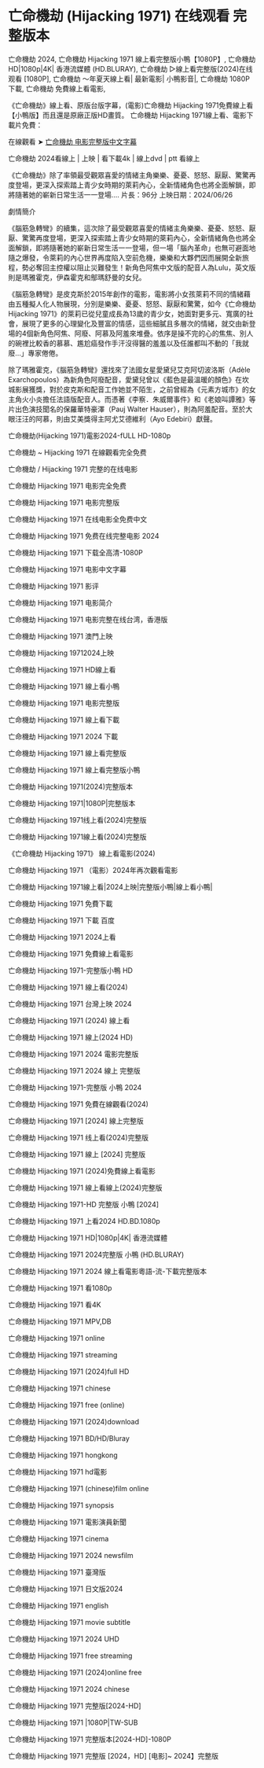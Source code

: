 # 亡命機劫 (Hijacking 1971) 在线观看 完整版本

亡命機劫 2024, 亡命機劫 Hijacking 1971 線上看完整版小鴨【1080P】, 亡命機劫 HD|1080p|4K| 香港流媒體 (HD.BLURAY), 亡命機劫 ▷線上看完整版(2024)在线观看 [1080P], 亡命機劫 ～年夏天線上看| 最新電影| 小鴨影音|, 亡命機劫 1080P 下載, 亡命機劫 免費線上看電影,

《亡命機劫》線上看、原版台版字幕，(電影)亡命機劫 Hijacking 1971免費線上看【小鴨版】而且還是原廠正版HD畫質。 亡命機劫 Hijacking 1971線上看、電影下載片免費：

在線觀看 ➤ [亡命機劫 电影完整版中文字幕](https://justflixnet.com/en/movie/1147710/hijacking-1971)

亡命機劫 2024看線上 | 上映 | 看下載4k | 線上dvd | ptt 看線上

《亡命機劫》除了率領最受觀眾喜愛的情緒主角樂樂、憂憂、怒怒、厭厭、驚驚再度登場，更深入探索踏上青少女時期的萊莉內心，全新情緒角色也將全面解鎖，即將隨著她的嶄新日常生活一一登場.... 片長：96分 上映日期：2024/06/26

劇情簡介

《腦筋急轉彎》的續集，這次除了最受觀眾喜愛的情緒主角樂樂、憂憂、怒怒、厭厭、驚驚再度登場，更深入探索踏上青少女時期的萊莉內心，全新情緒角色也將全面解鎖，即將隨著她的嶄新日常生活一一登場，但一場「腦內革命」也無可避面地隨之爆發，令萊莉的內心世界再度陷入空前危機，樂樂和大夥們因而展開全新旅程，勢必奪回主控權以阻止災難發生！新角色阿焦中文版的配音人為Lulu，英文版則是瑪雅霍克，伊森霍克和鄥瑪舒曼的女兒。

《腦筋急轉彎》是皮克斯於2015年創作的電影，電影將小女孩萊莉不同的情緒藉由五種擬人化人物展現，分別是樂樂、憂憂、怒怒、厭厭和驚驚，如今《亡命機劫 Hijacking 1971》的萊莉已從兒童成長為13歲的青少女，她面對更多元、寬廣的社會，展現了更多的心理變化及豐富的情感，這些細膩且多層次的情緒，就交由新登場的4個新角色阿焦、阿廢、阿慕及阿羞來堆疊。依序是操不完的心的焦焦、別人的碗裡比較香的慕慕、尷尬癌發作手汗沒得醫的羞羞以及任誰都叫不動的「我就廢…」專家倦倦。

除了瑪雅霍克，《腦筋急轉彎》還找來了法國女星愛黛兒艾克阿切波洛斯（Adèle Exarchopoulos）為新角色阿廢配音，愛黛兒曾以《藍色是最溫暖的顏色》在坎城影展獲獎，對於皮克斯和配音工作她並不陌生，之前曾經為《元素方城市》的女主角火小炎擔任法語版配音人。而憑著《李察．朱威爾事件》和《老娘叫譚雅》等片出色演技聞名的保羅華特豪澤（Pauj Walter Hauser），則為阿羞配音。至於大眼汪汪的阿慕，則由艾美獎得主阿尤艾德維利（Ayo Edebiri）獻聲。

亡命機劫(Hijacking 1971)電影2024-fULL HD-1080p

亡命機劫 ~ Hijacking 1971 在線觀看完全免费

亡命機劫 / Hijacking 1971 完整的在线电影

亡命機劫 Hijacking 1971 电影完全免费

亡命機劫 Hijacking 1971 电影完整版

亡命機劫 Hijacking 1971 在线电影全免费中文

亡命機劫 Hijacking 1971 免费在线完整电影 2024

亡命機劫 Hijacking 1971 下载全高清-1080P

亡命機劫 Hijacking 1971 电影中文字幕

亡命機劫 Hijacking 1971 影评

亡命機劫 Hijacking 1971 电影简介

亡命機劫 Hijacking 1971 电影完整在线台湾，香港版

亡命機劫 Hijacking 1971 澳門上映

亡命機劫 Hijacking 19712024上映

亡命機劫 Hijacking 1971 HD線上看

亡命機劫 Hijacking 1971 線上看小鴨

亡命機劫 Hijacking 1971 电影完整版

亡命機劫 Hijacking 1971 線上看下載

亡命機劫 Hijacking 1971 2024 下載

亡命機劫 Hijacking 1971 線上看完整版

亡命機劫 Hijacking 1971 線上看完整版小鴨

亡命機劫 Hijacking 1971(2024)完整版本

亡命機劫 Hijacking 1971|1080P|完整版本

亡命機劫 Hijacking 1971线上看(2024)完整版

亡命機劫 Hijacking 1971線上看(2024)完整版

《亡命機劫 Hijacking 1971》 線上看電影(2024)

亡命機劫 Hijacking 1971 （電影）2024年再次觀看電影

亡命機劫 Hijacking 1971線上看|2024上映|完整版小鴨|線上看小鴨|

亡命機劫 Hijacking 1971 免費下載

亡命機劫 Hijacking 1971 下載 百度

亡命機劫 Hijacking 1971 2024上看

亡命機劫 Hijacking 1971 免費線上看電影

亡命機劫 Hijacking 1971-完整版小鴨 HD

亡命機劫 Hijacking 1971 線上看(2024)

亡命機劫 Hijacking 1971 台灣上映 2024

亡命機劫 Hijacking 1971 (2024) 線上看

亡命機劫 Hijacking 1971 線上(2024 HD)

亡命機劫 Hijacking 1971 2024 電影完整版

亡命機劫 Hijacking 1971 2024 線上 完整版

亡命機劫 Hijacking 1971-完整版 小鴨 2024

亡命機劫 Hijacking 1971 免費在線觀看(2024)

亡命機劫 Hijacking 1971 [2024] 線上完整版

亡命機劫 Hijacking 1971 线上看(2024)完整版

亡命機劫 Hijacking 1971 線上 [2024] 完整版

亡命機劫 Hijacking 1971 (2024)免費線上看電影

亡命機劫 Hijacking 1971 線上看線上(2024)完整版

亡命機劫 Hijacking 1971-HD 完整版 小鴨 [2024]

亡命機劫 Hijacking 1971 上看2024 HD.BD.1080p

亡命機劫 Hijacking 1971 HD|1080p|4K| 香港流媒體

亡命機劫 Hijacking 1971 2024完整版 小鴨 (HD.BLURAY)

亡命機劫 Hijacking 1971 2024 線上看電影粵語-流-下載完整版本

亡命機劫 Hijacking 1971 看1080p

亡命機劫 Hijacking 1971 看4K

亡命機劫 Hijacking 1971 MPV,DB

亡命機劫 Hijacking 1971 online

亡命機劫 Hijacking 1971 streaming

亡命機劫 Hijacking 1971 (2024)full HD

亡命機劫 Hijacking 1971 chinese

亡命機劫 Hijacking 1971 free (online)

亡命機劫 Hijacking 1971 (2024)download

亡命機劫 Hijacking 1971 BD/HD/Bluray

亡命機劫 Hijacking 1971 hongkong

亡命機劫 Hijacking 1971 hd電影

亡命機劫 Hijacking 1971 (chinese)film online

亡命機劫 Hijacking 1971 synopsis

亡命機劫 Hijacking 1971 電影演員新聞

亡命機劫 Hijacking 1971 cinema

亡命機劫 Hijacking 1971 2024 newsfilm

亡命機劫 Hijacking 1971 臺灣版

亡命機劫 Hijacking 1971 日文版2024

亡命機劫 Hijacking 1971 english

亡命機劫 Hijacking 1971 movie subtitle

亡命機劫 Hijacking 1971 2024 UHD

亡命機劫 Hijacking 1971 free streaming

亡命機劫 Hijacking 1971 (2024)online free

亡命機劫 Hijacking 1971 2024 chinese

亡命機劫 Hijacking 1971 完整版[2024-HD]

亡命機劫 Hijacking 1971 |1080P|TW-SUB

亡命機劫 Hijacking 1971 完整版本[2024-HD]-1080P

亡命機劫 Hijacking 1971 完整版 [2024，HD] [电影]~ 2024】完整版
